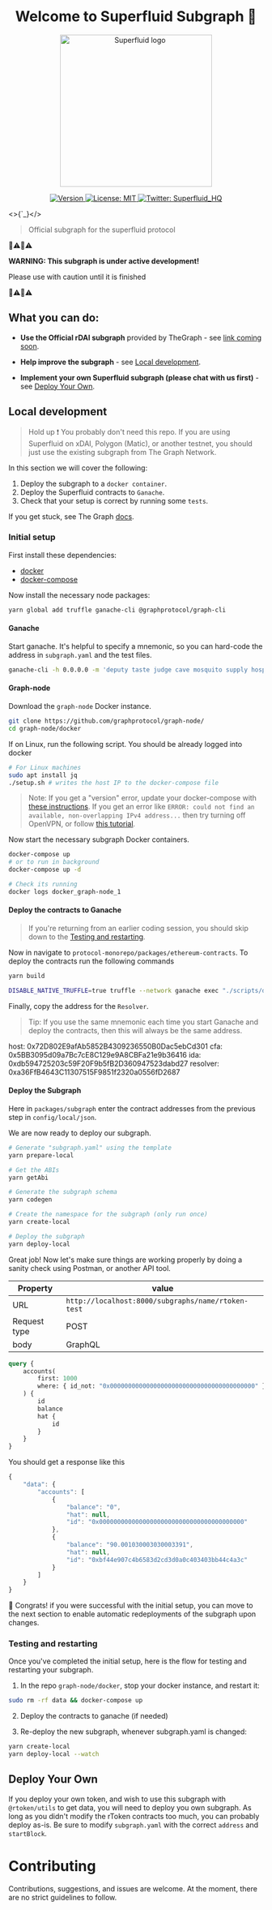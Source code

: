<h1 align="center">Welcome to Superfluid Subgraph 👋
</h1>
<div align="center">
<img  width="300" padding="0 0 10px" alt="Superfluid logo" src="/sf-logo.png" />
<p>
  <a href="https://www.npmjs.com/package/@superfluid-finance/js-sdk" target="_blank">
    <img alt="Version" src="https://img.shields.io/npm/v/@superfluid-finance/js-sdk.svg">
  </a>
  <a href="#" target="_blank">
    <img alt="License: MIT" src="https://img.shields.io/badge/License-MIT-yellow.svg" />
  </a>
  <a href="https://twitter.com/Superfluid_HQ/status/" target="_blank">
    <img alt="Twitter: Superfluid_HQ" src="https://img.shields.io/twitter/follow/Superfluid_HQ.svg?style=social" />
  </a>
</p>
</div>

<>{`\_}</>

> Official subgraph for the superfluid protocol

🚧⚠️🚧⚠️

**WARNING: This subgraph is under active development!**

Please use with caution until it is finished

🚧⚠️🚧⚠️

## What you can do:

-   **Use the Official rDAI subgraph** provided by TheGraph - see [link coming soon]().

-   **Help improve the subgraph** - see [Local development](#local-development).

-   **Implement your own Superfluid subgraph (please chat with us first)** - see [Deploy Your Own](#deploy-your-own).

## Local development

> Hold up :exclamation: You probably don't need this repo. If you are using Superfluid on xDAI, Polygon (Matic), or another testnet, you should just use the existing subgraph from The Graph Network.

In this section we will cover the following:

1. Deploy the subgraph to a `docker container`.
2. Deploy the Superfluid contracts to `Ganache`.
3. Check that your setup is correct by running some `tests`.

If you get stuck, see The Graph [docs](https://thegraph.com/docs/quick-start#local-development).

### Initial setup

First install these dependencies:

-   [docker](https://docs.docker.com/install/)
-   [docker-compose](https://docs.docker.com/compose/install/)

Now install the necessary node packages:

```bash
yarn global add truffle ganache-cli @graphprotocol/graph-cli
```

#### Ganache

Start ganache. It's helpful to specify a mnemonic, so you can hard-code the address in `subgraph.yaml` and the test files.

```bash
ganache-cli -h 0.0.0.0 -m 'deputy taste judge cave mosquito supply hospital clarify argue aware abuse glory'
```

#### Graph-node

Download the `graph-node` Docker instance.

```bash
git clone https://github.com/graphprotocol/graph-node/
cd graph-node/docker
```

If on Linux, run the following script. You should be already logged into docker

```bash
# For Linux machines
sudo apt install jq
./setup.sh # writes the host IP to the docker-compose file
```

> Note: If you get a "version" error, update your docker-compose with [these instructions](https://docs.docker.com/compose/install/). If you get an error like `ERROR: could not find an available, non-overlapping IPv4 address...` then try turning off OpenVPN, or follow [this tutorial](https://stackoverflow.com/questions/45692255/how-make-openvpn-work-with-docker).

Now start the necessary subgraph Docker containers.

```bash
docker-compose up
# or to run in background
docker-compose up -d

# Check its running
docker logs docker_graph-node_1
```

#### Deploy the contracts to Ganache

> If you're returning from an earlier coding session, you should skip down to the [Testing and restarting](#testing-and-restarting).

Now in navigate to `protocol-monorepo/packages/ethereum-contracts`. To deploy the contracts run the following commands

```bash
yarn build

DISABLE_NATIVE_TRUFFLE=true truffle --network ganache exec "./scripts/deploy-test-environment.js"
```

Finally, copy the address for the `Resolver`.

> Tip: If you use the same mnemonic each time you start Ganache and deploy the contracts, then this will always be the same address.

host: 0x72D802E9afAb5852B4309236550B0Dac5ebCd301
cfa: 0x5BB3095d09a7Bc7cE8C129e9A8CBFa21e9b36416
ida: 0xdb594725203c59F20F9b5fB2D360947523dabd27
resolver: 0xa36FfB4643C11307515F9851f2320a0556fD2687

#### Deploy the Subgraph

Here in `packages/subgraph` enter the contract addresses from the previous step in `config/local/json`.

We are now ready to deploy our subgraph.

```bash
# Generate "subgraph.yaml" using the template
yarn prepare-local

# Get the ABIs
yarn getAbi

# Generate the subgraph schema
yarn codegen

# Create the namespace for the subgraph (only run once)
yarn create-local

# Deploy the subgraph
yarn deploy-local
```

Great job! Now let's make sure things are working properly by doing a sanity check using Postman, or another API tool.

| Property     | value                                              |
| ------------ | -------------------------------------------------- |
| URL          | `http://localhost:8000/subgraphs/name/rtoken-test` |
| Request type | POST                                               |
| body         | GraphQL                                            |

```graphql
query {
    accounts(
        first: 1000
        where: { id_not: "0x0000000000000000000000000000000000000000" }
    ) {
        id
        balance
        hat {
            id
        }
    }
}
```

You should get a response like this

```js
{
    "data": {
        "accounts": [
            {
                "balance": "0",
                "hat": null,
                "id": "0x0000000000000000000000000000000000000000"
            },
            {
                "balance": "90.001030003030003391",
                "hat": null,
                "id": "0xbf44e907c4b6583d2cd3d0a0c403403bb44c4a3c"
            }
        ]
    }
}
```

:tada: Congrats! if you were successful with the initial setup, you can move to the next section to enable automatic redeployments of the subgraph upon changes.

### Testing and restarting

Once you've completed the initial setup, here is the flow for testing and restarting your subgraph.

1. In the repo `graph-node/docker`, stop your docker instance, and restart it:

```bash
sudo rm -rf data && docker-compose up

```

2. Deploy the contracts to ganache (if needed)

3. Re-deploy the new subgraph, whenever subgraph.yaml is changed:

```bash
yarn create-local
yarn deploy-local --watch
```

## Deploy Your Own

If you deploy your own token, and wish to use this subgraph with `@rtoken/utils` to get data, you will need to deploy you own subgraph. As long as you didn't modify the rToken contracts too much, you can probably deploy as-is. Be sure to modify `subgraph.yaml` with the correct `address` and `startBlock`.

# Contributing

Contributions, suggestions, and issues are welcome. At the moment, there are no strict guidelines to follow.
